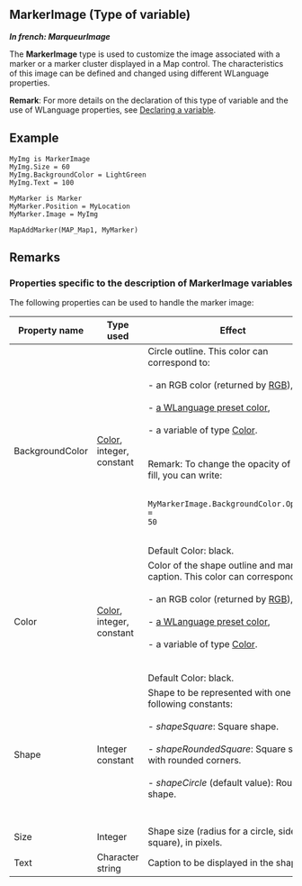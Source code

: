 
## MarkerImage (Type of variable)

***In french: MarqueurImage***
				



<a name="XUse"></a>
<a name="Use"></a>
<a name="description"></a>
The **MarkerImage** type is used to customize the image associated with a marker or a marker cluster displayed in a Map control. The characteristics of this image can be defined and changed using different WLanguage properties. 

**Remark**: For more details on the declaration of this type of variable and the use of WLanguage properties, see [Declaring a variable](../Motscles/1514032.md).
<a name="Example1"></a>
<a name="sample_code"></a>

## Example


```wl
MyImg is MarkerImage
MyImg.Size = 60
MyImg.BackgroundColor = LightGreen
MyImg.Text = 100

MyMarker is Marker
MyMarker.Position = MyLocation
MyMarker.Image = MyImg

MapAddMarker(MAP_Map1, MyMarker)
```

<a name="NOTE0"></a>

## Remarks
<a name="NOTE0_1"></a>


### Properties specific to the description of MarkerImage variables
<a name="properties_specific_the_description_markerimage_variables_ELTPARAGRAPHE000028"></a>

The following properties can be used to handle the marker image:

| Property name | Type used | Effect |
| --- | --- | --- |
| BackgroundColor | [Color](../WDLang1/1000019661.md), integer, constant | Circle outline. This color can correspond to:<br><br>- an RGB color (returned by [RGB](../WDLang1/3029012.md)),<br><br>- [a WLanguage preset color](../WDLang5/3010002.md),<br><br>- a variable of type [Color](../WDLang1/1000019661.md). <br><br><br>Remark: To change the opacity of the fill, you can write:<br><br><pre><code>MyMarkerImage.BackgroundColor.Opacity = 50</code></pre><br>Default Color: black. |
| Color | [Color](../WDLang1/1000019661.md), integer, constant | Color of the shape outline and marker caption. This color can correspond to:<br><br>- an RGB color (returned by [RGB](../WDLang1/3029012.md)),<br><br>- [a WLanguage preset color](../WDLang5/3010002.md),<br><br>- a variable of type [Color](../WDLang1/1000019661.md). <br><br><br>Default Color: black. |
| Shape | Integer constant | Shape to be represented with one of the following constants: <br><br>- *shapeSquare*: Square shape. <br><br>- *shapeRoundedSquare*: Square shape with rounded corners.<br><br>- *shapeCircle* (default value): Round shape.<br><br><br> |
| Size | Integer | Shape size (radius for a circle, side for a square), in pixels. |
| Text | Character string | Caption to be displayed in the shape. |




